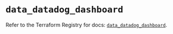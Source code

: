# `data_datadog_dashboard`

Refer to the Terraform Registry for docs: [`data_datadog_dashboard`](https://registry.terraform.io/providers/datadog/datadog/3.48.0/docs/data-sources/dashboard).
